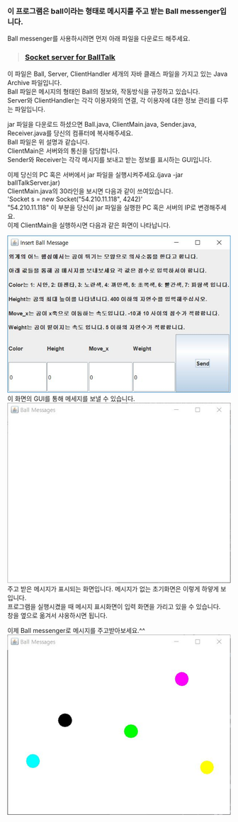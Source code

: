 ### 이 프로그램은 ball이라는 형태로 메시지를 주고 받는 Ball messenger입니다.

Ball messenger를 사용하시려면 먼저 아래 파일을 다운로드 해주세요.
> ### [Socket server for BallTalk](./ballTalkServer.jar)
이 파일은 Ball, Server, ClientHandler 세개의 자바 클래스 파일을 가지고 있는 Java Archive 파일입니다.  
Ball 파일은 메시지의 형태인 Ball의 정보와, 작동방식을 규정하고 있습니다.  
Server와 ClientHandler는 각각 이용자와의 연결, 각 이용자에 대한 정보 관리를 다루는 파일입니다.  

jar 파일을 다운로드 하셨으면 Ball.java, ClientMain.java, Sender.java, Receiver.java를 당신의 컴퓨터에 복사해주세요.  
Ball 파일은 위 설명과 같습니다.  
ClientMain은 서버와의 통신을 담당합니다.  
Sender와 Receiver는 각각 메시지를 보내고 받는 정보를 표시하는 GUI입니다.  

이제 당신의 PC 혹은 서버에서 jar 파일을 실행시켜주세요.(java -jar ballTalkServer.jar)  
ClientMain.java의 30라인을 보시면 다음과 같이 쓰여있습니다.  
'Socket s = new Socket("54.210.11.118", 4242)'  
"54.210.11.118" 이 부분을 당신이 jar 파일을 실행한 PC 혹은 서버의 IP로 변경해주세요.  
이제 ClientMain을 실행하시면 다음과 같은 화면이 나타납니다.  

![Sender](./img/SenderCapture.JPG)  
이 화면의 GUI를 통해 메세지를 보낼 수 있습니다.  
![Reciever](./img/ReceiverCapture.JPG)  
주고 받은 메시지가 표시되는 화면입니다. 메시지가 없는 초기화면은 이렇게 하얗게 보입니다.  
프로그램을 실행시켰을 때 메시지 표시화면이 입력 화면을 가리고 있을 수 있습니다.  
창을 옆으로 옮겨서 샤옹하시면 됩니다.  

이제 Ball messenger로 메시지를 주고받아보세요.^^
![Reciever2](./img/ReceiverCapture2.JPG)
